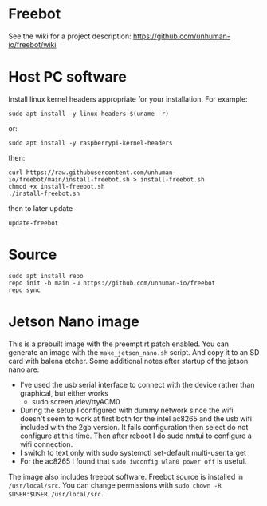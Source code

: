 # Freebot

See the wiki for a project description: https://github.com/unhuman-io/freebot/wiki

# Host PC software

Install linux kernel headers appropriate for your installation. For example:
```shell
sudo apt install -y linux-headers-$(uname -r)
```
or:
```shell
sudo apt install -y raspberrypi-kernel-headers
```
then:
```shell
curl https://raw.githubusercontent.com/unhuman-io/freebot/main/install-freebot.sh > install-freebot.sh
chmod +x install-freebot.sh
./install-freebot.sh
```

then to later update
```shell
update-freebot
```

# Source

```shell
sudo apt install repo
repo init -b main -u https://github.com/unhuman-io/freebot
repo sync
```

# Jetson Nano image

This is a prebuilt image with the preempt rt patch enabled. You can generate an image with the 
`make_jetson_nano.sh` script. And copy it to an SD card with balena etcher. Some additional notes 
after startup of the jetson nano are:
- I've used the usb serial interface to connect with the device rather than graphical, but either works
  - sudo screen /dev/ttyACM0
- During the setup I configured with dummy network since the wifi doesn't seem to work at first both for the intel ac8265 and the usb wifi included with the 2gb version. It fails configuration then select do not configure at this time. Then after reboot I do sudo nmtui to configure a wifi connection.
- I switch to text only with sudo systemctl set-default multi-user.target
- For the ac8265 I found that `sudo iwconfig wlan0 power off` is useful.

The image also includes freebot software. Freebot source is installed in `/usr/local/src`. You 
can change permissions with `sudo chown -R $USER:$USER /usr/local/src`. 
